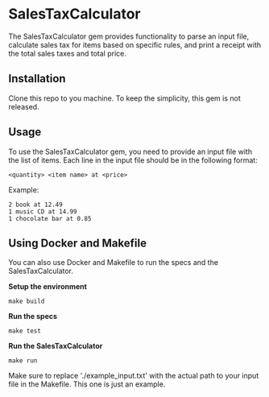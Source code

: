 # SalesTaxCalculator

The SalesTaxCalculator gem provides functionality to parse an input file, calculate sales tax for items based on specific rules, and print a receipt with the total sales taxes and total price.

## Installation

Clone this repo to you machine. To keep the simplicity, this gem is not released.

## Usage
To use the SalesTaxCalculator gem, you need to provide an input file with the list of items. Each line in the input file should be in the following format:

```
<quantity> <item name> at <price>
```

Example:

```
2 book at 12.49
1 music CD at 14.99
1 chocolate bar at 0.85
```

## Using Docker and Makefile
You can also use Docker and Makefile to run the specs and the SalesTaxCalculator.

**Setup the environment**
```
make build
```

**Run the specs**
```
make test
```

**Run the SalesTaxCalculator**
```
make run
```

Make sure to replace './example_input.txt' with the actual path to your input file in the Makefile. This one is just an example.
